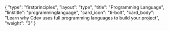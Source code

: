 {
    "type": "firstprinciples",
    "layout": "type",
    "title": "Programming Language",
    "linktitle": "programminglanguage", 
    "card_icon": "ti-bolt",
    "card_body": "Learn why Cdev uses full programming languages to build your project",
    "weight": "3"
}


